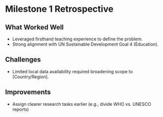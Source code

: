 # Milestone 1 Retrospective

## What Worked Well  

- Leveraged firsthand teaching experience to define the problem.  
- Strong alignment with UN Sustainable Development Goal 4 (Education).  

## Challenges  

- Limited local data availability required broadening scope to [Country/Region].

## Improvements  

- Assign clearer research tasks earlier (e.g., divide WHO vs. UNESCO reports)
